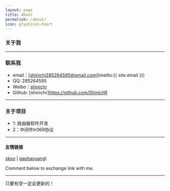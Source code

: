 ```yaml
---
layout: page
title: About
permalink: /about/
icon: glyphicon-heart
---
```


### 关于我



---

### 联系我

* email：[shinichi285264595@gmail.com](mailto:{{ site.email }})
* QQ:    285264595
* Weibo：[shinichr](http://weibo.com/shinichr)
* Github: [shinichr]https://github.com/ShinichR
---

### 关于项目   
* 1: 路由器软件开发
* 2：中间件tr069协议


---

#### 友情链接

[skoo](http://skoo.me) \| [gaohaoyang](http://gaohaoyang.github.io/))

Comment below to exchange link with me.  

---

只要有空一定会更新的！